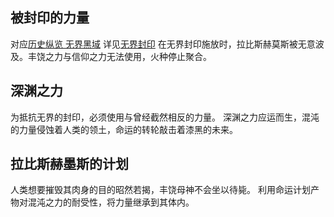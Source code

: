 ## 被封印的力量
对应[历史纵览 无界黑域](线性历史纵览#无界黑域)
详见[无界封印](无界封印.md)
在无界封印施放时，拉比斯赫莫斯被无意波及。丰饶之力与信仰之力无法使用，火种停止聚合。
## 深渊之力
为抵抗无界的封印，必须使用与曾经截然相反的力量。
深渊之力应运而生，混沌的力量侵蚀着人类的领土，命运的转轮敲击着漆黑的未来。
## 拉比斯赫墨斯的计划
人类想要摧毁其肉身的目的昭然若揭，丰饶母神不会坐以待毙。
利用命运计划产物对混沌之力的耐受性，将力量继承到其体内。
